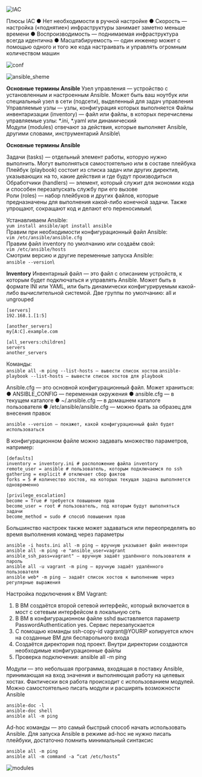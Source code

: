 ![IAC](https://github.com/vakhtanov/netology_devops_zero_DZ/assets/26109918/0f2e265a-bb2f-44f7-8f31-e7a2961d24e9)

Плюсы IAC
● Нет необходимости в ручной настройке
● Скорость — настройка («поднятие») инфраструктуры занимает заметно меньше времени
● Воспроизводимость — поднимаемая инфраструктура всегда идентична
● Масштабируемость — один инженер может с помощью одного и того же кода настраивать и управлять огромным количеством машин

![conf](https://github.com/vakhtanov/netology_devops_zero_DZ/assets/26109918/9d9ca382-ed90-48c2-ba40-03fb171cdafc)

![ansible_sheme](https://github.com/vakhtanov/netology_devops_zero_DZ/assets/26109918/625d2ac3-3a71-4193-8095-64922f0faa3b)


**Основные термины Ansible**
Узел управления — устройство с установленным и настроенным Ansible. Может быть ваш ноутбук или специальный узел в сети (подсети), выделенный для задач управления\
Управляемые узлы — узлы, конфигурация которых выполняется Файлы инвентаризации (inventory) — файл или файлы, в которых перечислены управляемые узлы: *.ini, *.yaml или динамический\
Модули (modules) отвечают за действия, которые выполняет Ansible, другими словами, инструментарий Ansible\

**Основные термины Ansible**

Задачи (tasks) — отдельный элемент работы, которую нужно выполнить. Могут выполняться самостоятельно или в составе плейбука\
Плейбук (playbook) состоит из списка задач или других директив, указывающих на то, какие действия и где будут производиться\
Обработчики (handlers) — элемент, который служит для экономии кода и способен перезапускать службу при его вызове\
Роли (roles) — набор плейбуков и других файлов, которые предназначены для выполнения какой-либо конечной задачи. Также упрощают, сокращают код и делают его переносимым\

Устанавливаем Ansible:\
`yum install ansible/apt install ansible`\
Правим при необходимости конфигурационный файл Ansible:\
`vim /etc/ansible/ansible.cfg`\
Правим файл inventory по умолчанию или создаём свой:\
`vim /etc/ansible/hosts`\
Смотрим версию и другие переменные запуска Ansible:\
`ansible --version`\

**Inventory**
Инвентарный файл — это файл с описанием устройств, к которым будет подключаться и управлять Ansible. Может быть в формате INI или YAML, или быть динамически конфигурируемым какой- либо вычислительной системой. Две группы по умолчанию: all и ungrouped

```
[servers]
192.168.1.[1:5]

[another_servers]
my[A:C].example.com

[all_servers:children]
servers
another_servers
```

Команды:\
`ansible all -m ping --list-hosts — вывести список хостов`
`ansible-playbook --list-hosts — вывести список хостов для playbook`

Ansible.cfg — это основной конфигурационный файл. Может храниться:
● ANSIBLE_CONFIG — переменная окружения
● ansible.cfg — в текущем каталоге
● ~/.ansible.cfg — в домашнем каталоге пользователя
● /etc/ansible/ansible.cfg — можно брать за образец для внесения правок

`ansible --version — покажет, какой конфигурационный файл будет использоваться`

В конфигурационном файле можно задавать множество параметров, например:
```
[defaults]
inventory = inventory.ini # расположение файла inventory
remote_user = ansible # пользователь, которым подключаемся по ssh
gathering = explicit # отключает сбор фактов
forks = 5 # количество хостов, на которых текущая задача выполняется одновременно

[privilege_escalation]
become = True # требуется повышение прав
become_user = root # пользователь, под которым будут выполняться задачи
become_method = sudo # способ повышения прав
```

Большинство настроек также может задаваться или переопределять во время выполнения команд через параметры
```
ansible -i hosts.ini all -m ping — вручную указывает файл инвентори
ansible all -m ping -e "ansible_user=vagrant
ansible_ssh_pass=vagrant" — вручную задаёт удалённого пользователя и пароль
ansible all -u vagrant -m ping — вручную задаёт удалённого пользователя
ansible web* -m ping — задаёт список хостов к выполнению через регулярные выражения
```

Настройка подключения к ВМ Vagrant:
1. В ВМ создаётся второй сетевой интерфейс, который включается в мост с сетевым интерфейсом в локальную сеть
2. В ВМ в конфигурационном файле sshd выставляется параметр PasswordAuthentication yes. Сервис перезапускается
3. С помощью команды ssh-copy-id vagrant@YOURIP копируется ключ на созданные ВМ для беспарольного входа
4. Создаётся директория под проект. Внутри директории создаются необходимые конфигурационные файлы
5. Проверка подключения: ansible all -m ping

Модули — это небольшая программа, входящая в поставку Ansible, принимающая на вход значения и выполняющая работу на целевых хостах. Фактически вся работа происходит с использованием модулей. Можно самостоятельно писать модули и расширять возможности Ansible

```
ansible-doc -l
ansible-doc shell
ansible all -m ping
```

Ad-hoc команды — это самый быстрый способ начать использовать Ansible. Для запуска Ansible в режиме ad-hoc не нужно писать плейбуки, достаточно помнить минимальный синтаксис
```
ansible all -m ping
ansible all -m command -a “cat /etc/hosts”
```
![modules](https://github.com/vakhtanov/netology_devops_zero_DZ/assets/26109918/76acf02c-ee95-403a-8971-a0dd39ba230a)

